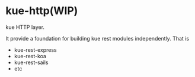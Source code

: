 kue-http(WIP)
=============
kue HTTP layer.

It provide a foundation for building kue rest modules independently. That is 
- kue-rest-express
- kue-rest-koa
- kue-rest-sails
- etc